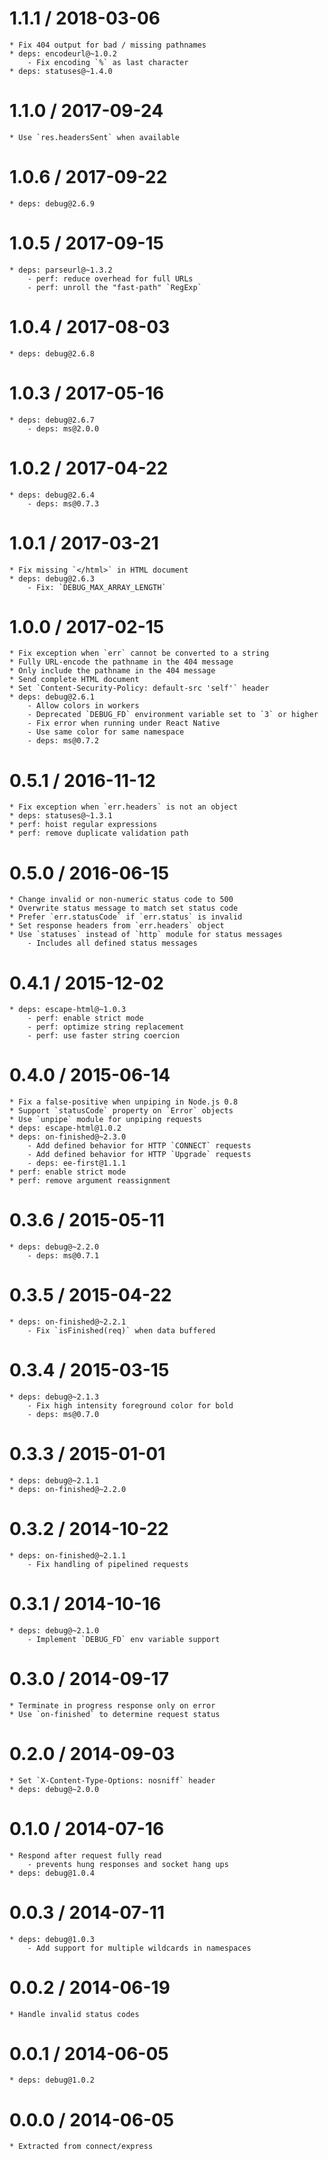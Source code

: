 1.1.1 / 2018-03-06
==================

	* Fix 404 output for bad / missing pathnames
	* deps: encodeurl@~1.0.2
		- Fix encoding `%` as last character
	* deps: statuses@~1.4.0

1.1.0 / 2017-09-24
==================

	* Use `res.headersSent` when available

1.0.6 / 2017-09-22
==================

	* deps: debug@2.6.9

1.0.5 / 2017-09-15
==================

	* deps: parseurl@~1.3.2
		- perf: reduce overhead for full URLs
		- perf: unroll the "fast-path" `RegExp`

1.0.4 / 2017-08-03
==================

	* deps: debug@2.6.8

1.0.3 / 2017-05-16
==================

	* deps: debug@2.6.7
		- deps: ms@2.0.0

1.0.2 / 2017-04-22
==================

	* deps: debug@2.6.4
		- deps: ms@0.7.3

1.0.1 / 2017-03-21
==================

	* Fix missing `</html>` in HTML document
	* deps: debug@2.6.3
		- Fix: `DEBUG_MAX_ARRAY_LENGTH`

1.0.0 / 2017-02-15
==================

	* Fix exception when `err` cannot be converted to a string
	* Fully URL-encode the pathname in the 404 message
	* Only include the pathname in the 404 message
	* Send complete HTML document
	* Set `Content-Security-Policy: default-src 'self'` header
	* deps: debug@2.6.1
		- Allow colors in workers
		- Deprecated `DEBUG_FD` environment variable set to `3` or higher
		- Fix error when running under React Native
		- Use same color for same namespace
		- deps: ms@0.7.2

0.5.1 / 2016-11-12
==================

	* Fix exception when `err.headers` is not an object
	* deps: statuses@~1.3.1
	* perf: hoist regular expressions
	* perf: remove duplicate validation path

0.5.0 / 2016-06-15
==================

	* Change invalid or non-numeric status code to 500
	* Overwrite status message to match set status code
	* Prefer `err.statusCode` if `err.status` is invalid
	* Set response headers from `err.headers` object
	* Use `statuses` instead of `http` module for status messages
		- Includes all defined status messages

0.4.1 / 2015-12-02
==================

	* deps: escape-html@~1.0.3
		- perf: enable strict mode
		- perf: optimize string replacement
		- perf: use faster string coercion

0.4.0 / 2015-06-14
==================

	* Fix a false-positive when unpiping in Node.js 0.8
	* Support `statusCode` property on `Error` objects
	* Use `unpipe` module for unpiping requests
	* deps: escape-html@1.0.2
	* deps: on-finished@~2.3.0
		- Add defined behavior for HTTP `CONNECT` requests
		- Add defined behavior for HTTP `Upgrade` requests
		- deps: ee-first@1.1.1
	* perf: enable strict mode
	* perf: remove argument reassignment

0.3.6 / 2015-05-11
==================

	* deps: debug@~2.2.0
		- deps: ms@0.7.1

0.3.5 / 2015-04-22
==================

	* deps: on-finished@~2.2.1
		- Fix `isFinished(req)` when data buffered

0.3.4 / 2015-03-15
==================

	* deps: debug@~2.1.3
		- Fix high intensity foreground color for bold
		- deps: ms@0.7.0

0.3.3 / 2015-01-01
==================

	* deps: debug@~2.1.1
	* deps: on-finished@~2.2.0

0.3.2 / 2014-10-22
==================

	* deps: on-finished@~2.1.1
		- Fix handling of pipelined requests

0.3.1 / 2014-10-16
==================

	* deps: debug@~2.1.0
		- Implement `DEBUG_FD` env variable support

0.3.0 / 2014-09-17
==================

	* Terminate in progress response only on error
	* Use `on-finished` to determine request status

0.2.0 / 2014-09-03
==================

	* Set `X-Content-Type-Options: nosniff` header
	* deps: debug@~2.0.0

0.1.0 / 2014-07-16
==================

	* Respond after request fully read
		- prevents hung responses and socket hang ups
	* deps: debug@1.0.4

0.0.3 / 2014-07-11
==================

	* deps: debug@1.0.3
		- Add support for multiple wildcards in namespaces

0.0.2 / 2014-06-19
==================

	* Handle invalid status codes

0.0.1 / 2014-06-05
==================

	* deps: debug@1.0.2

0.0.0 / 2014-06-05
==================

	* Extracted from connect/express
